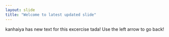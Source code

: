 ```yaml
---
layout: slide
title: "Welcome to latest updated slide"
---
```

kanhaiya has new text for this excercise tada!
Use the left arrow to go back!

